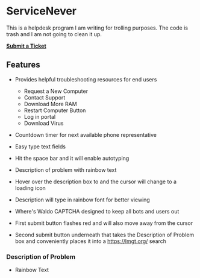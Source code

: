 # ServiceNever
This is a helpdesk program I am writing for trolling purposes. The code is trash and I am not going to clean it up.

[**Submit a Ticket**](https://sharepointlist.com/)

## Features


- Provides helpful troubleshooting resources for end users
  - Request a New Computer
  - Contact Support
  - Download More RAM
  - Restart Computer Button
  - Log in portal
  - Download Virus

- Countdown timer for next available phone representative

- Easy type text fields 
 - Hit the space bar and it will enable autotyping
 - Description of problem with rainbow text 
 - Hover over the description box to and the cursor will change to a loading icon
 - Description will type in rainbow font for better viewing

- Where's Waldo CAPTCHA designed to keep all bots and users out

- First submit button flashes red and will also move away from the cursor

- Second submit button underneath that takes the Description of Problem box and conveniently places it into a https://lmgt.org/ search



### Description of Problem
- Rainbow Text
